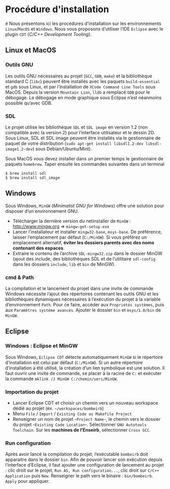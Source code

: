 # Procédure d'installation
é
Nous présentons ici les procédures d'installation sur les environnements `Linux`/`MacOS` et `Windows`.  Nous vous proposons d’utiliser l’IDE
`Eclipse` avec le plugin `CDT` (*C/C++ Development Tooling*).

## Linux et MacOS

### Outils GNU

Les outils GNU nécessaires au projet (`GCC`, `GDB`, `make`) et la bibliothèque standard C (`libc`) peuvent être installés avec les paquets `build-essential` et `gdb` sous Linux, et par l’installation de `XCode Command Line Tools` sous MacOS. Depuis la version `Mountain Lion`, `lldb` a remplacé `GDB` pour le débogage. Le débogage en mode graphique sous Eclipse n’est néanmoins possible qu’avec GDB.

### SDL

Le projet utilise les bibliothèque `SDL` et `SDL image` en version 1.2
(non compatible avec la version 2) pour l’interface utilisateur et le
dessin 2D. Sous Linux, SDL et SDL image peuvent être installés via le
gestionnaire de paquet de votre distribution
(`sudo apt-get install libsdl1.2-dev libsdl-image1.2-dev`) sous
Debian/Ubuntu/Mint). 

Sous MacOS vous devez installer dans un premier temps le gestionnaire de paquets `homebrew`. Taper ensuite les commandes suivantes dans un terminal

```
$ brew install sdl
$ brew install sdl_image
```

## Windows

Sous Windows, `MinGW` (*Minimalist GNU for Windows*) offre une solution
pour disposer d’un environnement GNU.

-   Télécharger la dernière version du netinstaller de `MinGW` :
    <http://www.mingw.org> =&gt;
    `mingw-get-setup.exe`
-   Lancer l’installateur et installer `mingw32-base`, `msys-base`. De
    préférence, laisser l’emplacement par défaut (`C:/MinGW`). Si vous
    préférez un emplacement alternatif, **éviter les dossiers parents
    avec des noms contenant des espaces**.
-   Extraire le contenu de l’archive `SDL-mingw32.zip`  dans le dossier MinGW (ajout des
    include, des bibliothèques SDL et de l’utilitaire `sdl-config` dans
    les dossiers `include`, `lib` et `bin` de MinGW).

### cmd & Path

La compilation et le lancement du projet dans une invite de commande
Windows nécessite l’ajout des répertoires contenant les outils GNU et
les bibliothèques dynamiques nécessaires à l’exécution du projet à la
variable d’environnement `Path`. Pour ce faire, accéder aux
`Propriétés systèmes`, puis aux `Paramètres système avancés`. Ajouter le
dossier `bin` et `msys/1.0/bin` de `MinGW`.

## Eclipse

### Windows : Eclipse et MinGW

Sous Windows, `Eclipse CDT` détecte automatiquement `MinGW` si le
répertoire d’installation est celui par défaut (`C:/MinGW`). Si un autre
répertoire d’installation a été utilisé, la création d’un lien
symbolique est une solution. Il faut ouvrir une invite de commande, se
placer à la racine de `C:` et exécuter la commande
`mklink /J MinGW C:/chemin/vers/MinGW`.

### Importation du projet

-   Lancer Eclipse CDT et choisir un chemin vers un nouveau workspace
    dédié au projet (ex. `~/workspaces/bombeirb`)
-   Menu `File` / `Import` / `Existing Code as Makefile Project`
-   Renseigner un nom de projet -`Project Name`-, le chemin vers le
    dossier du projet -`Existing Code Location`-. Sélectionner
    `GNU Autotools Toolchain`. Sur les
    **machines de l’Enseirb**, sélectionner `Cross GCC`.



### Run configuration

Après avoir lancé la compilation du projet, l’exécutable `bombeirb`
doit apparaitre dans le dossier `bin`. Afin de pouvoir lancer son
exécution depuis l’interface d’Eclipse, il faut ajouter une
configuration de lancement au projet : clic droit sur le projet,
`Run AS, Run configuration...`, clic droit sur `C/C++ Application` puis
`New`. Renseigner le path vers le binaire : `bin/bombeirb`. `Apply` pour
appliquer.
